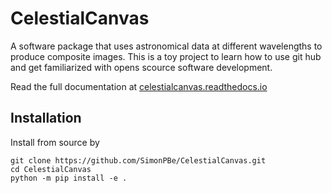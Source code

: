 # CelestialCanvas
A software package that uses astronomical data at different wavelengths to produce composite images.
This is a toy project to learn how to use git hub and get familiarized with opens scource software development.

Read the full documentation at [celestialcanvas.readthedocs.io](https://celestialcanvas.readthedocs.io/)

## Installation

Install from source by

```
git clone https://github.com/SimonPBe/CelestialCanvas.git
cd CelestialCanvas
python -m pip install -e .
```

